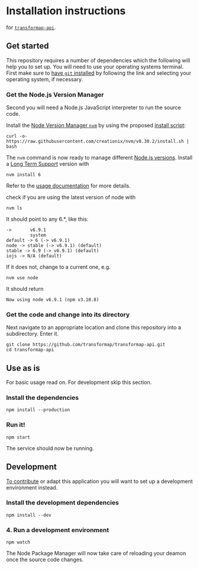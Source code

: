 # Installation instructions

for [`transformap-api`](../README.md).

## Get started

This repository requires a number of dependencies which the following will help you to set up. You will need to use your operating systems terminal. First make sure to [have `git` installed](http://git-scm.com/downloads) by following the link and selecting your operating system, if necessary.

### Get the Node.js Version Manager

Second you will need a Node.js JavaScript interpreter to run the source code.

Install the [Node Version Manager `nvm`](https://github.com/creationix/nvm) by using the proposed [install script](https://github.com/creationix/nvm#install-script):

    curl -o- https://raw.githubusercontent.com/creationix/nvm/v0.30.2/install.sh | bash

The `nvm` command is now ready to manage different [Node.js versions](https://nodejs.org/en/download/). Install a [Long Term Support](https://en.wikipedia.org/wiki/Long-term_support) version with

    nvm install 6

Refer to the [usage documentation](https://github.com/creationix/nvm/blob/master/README.markdown#usage) for more details.

check if you are using the latest version of node with

    nvm ls
    
It should point to any 6.\*, like this:

    ->       v6.9.1
             system
    default -> 6 (-> v6.9.1)
    node -> stable (-> v6.9.1) (default)
    stable -> 6.9 (-> v6.9.1) (default)
    iojs -> N/A (default)
    
If it does not, change to a current one, e.g.

    nvm use node
    
It should return
    
    Now using node v6.9.1 (npm v3.10.8)

### Get the code and change into its directory

Next navigate to an appropriate location and clone this repository into a subdirectory. Enter it.

    git clone https://github.com/transformap/transformap-api.git
    cd transformap-api

## Use as is

For basic usage read on. For development skip this section.

### Install the dependencies

    npm install --production

### Run it!

    npm start

The service should now be running.

## Development

[To contribute](../CONTRIBUTING.md) or adapt this application you will want to set up a development environment instead.

### Install the development dependencies

    npm install --dev

### 4. Run a development environment

    npm watch

The Node Package Manager will now take care of reloading your deamon once the source code changes.
